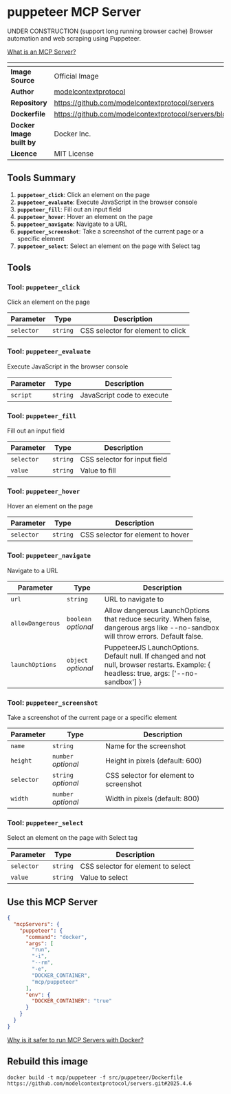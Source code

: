 # puppeteer MCP Server

UNDER CONSTRUCTION (support long running browser cache)
Browser automation and web scraping using Puppeteer.


[What is an MCP Server?](https://www.anthropic.com/news/model-context-protocol)

| <!-- --> | <!-- --> |
|-----------|---------|
| **Image Source** | Official Image |
| **Author** | [modelcontextprotocol](https://github.com/modelcontextprotocol) |
| **Repository** | https://github.com/modelcontextprotocol/servers |
| **Dockerfile** | https://github.com/modelcontextprotocol/servers/blob/2025.4.6/src/puppeteer/Dockerfile |
| **Docker Image built by** | Docker Inc. |
| **Licence** | MIT License |

## Tools Summary

 1. **`puppeteer_click`**: Click an element on the page
 1. **`puppeteer_evaluate`**: Execute JavaScript in the browser console
 1. **`puppeteer_fill`**: Fill out an input field
 1. **`puppeteer_hover`**: Hover an element on the page
 1. **`puppeteer_navigate`**: Navigate to a URL
 1. **`puppeteer_screenshot`**: Take a screenshot of the current page or a specific element
 1. **`puppeteer_select`**: Select an element on the page with Select tag

## Tools

### Tool: **`puppeteer_click`**

Click an element on the page

| Parameter | Type | Description |
| - | - | - |
| `selector` | `string` | CSS selector for element to click |

### Tool: **`puppeteer_evaluate`**

Execute JavaScript in the browser console

| Parameter | Type | Description |
| - | - | - |
| `script` | `string` | JavaScript code to execute |

### Tool: **`puppeteer_fill`**

Fill out an input field

| Parameter | Type | Description |
| - | - | - |
| `selector` | `string` | CSS selector for input field |
| `value` | `string` | Value to fill |

### Tool: **`puppeteer_hover`**

Hover an element on the page

| Parameter | Type | Description |
| - | - | - |
| `selector` | `string` | CSS selector for element to hover |

### Tool: **`puppeteer_navigate`**

Navigate to a URL

| Parameter | Type | Description |
| - | - | - |
| `url` | `string` | URL to navigate to |
| `allowDangerous` | `boolean` *optional* | Allow dangerous LaunchOptions that reduce security. When false, dangerous args like --no-sandbox will throw errors. Default false. |
| `launchOptions` | `object` *optional* | PuppeteerJS LaunchOptions. Default null. If changed and not null, browser restarts. Example: { headless: true, args: ['--no-sandbox'] } |

### Tool: **`puppeteer_screenshot`**

Take a screenshot of the current page or a specific element

| Parameter | Type | Description |
| - | - | - |
| `name` | `string` | Name for the screenshot |
| `height` | `number` *optional* | Height in pixels (default: 600) |
| `selector` | `string` *optional* | CSS selector for element to screenshot |
| `width` | `number` *optional* | Width in pixels (default: 800) |

### Tool: **`puppeteer_select`**

Select an element on the page with Select tag

| Parameter | Type | Description |
| - | - | - |
| `selector` | `string` | CSS selector for element to select |
| `value` | `string` | Value to select |

## Use this MCP Server

```json
{
  "mcpServers": {
    "puppeteer": {
      "command": "docker",
      "args": [
        "run",
        "-i",
        "--rm",
        "-e",
        "DOCKER_CONTAINER",
        "mcp/puppeteer"
      ],
      "env": {
        "DOCKER_CONTAINER": "true"
      }
    }
  }
}
```

[Why is it safer to run MCP Servers with Docker?](https://www.docker.com/blog/the-model-context-protocol-simplifying-building-ai-apps-with-anthropic-claude-desktop-and-docker/)

## Rebuild this image

```console
docker build -t mcp/puppeteer -f src/puppeteer/Dockerfile https://github.com/modelcontextprotocol/servers.git#2025.4.6
```

